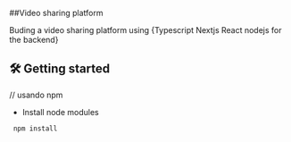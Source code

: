 ##Video sharing platform


Buding a video sharing platform using {Typescript Nextjs React nodejs for the backend}

## :hammer_and_wrench: Getting started
    
  // usando npm  
  
- Install node modules


 ```sh
  npm install
  ```
   
